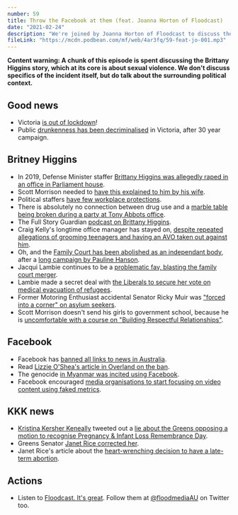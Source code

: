 ```yaml
---
number: 59
title: Throw the Facebook at them (feat. Joanna Horton of Floodcast)
date: "2021-02-24"
description: "We're joined by Joanna Horton of Floodcast to discuss the political and media response to the Brittany Higgins story, the Facebook news ban and Kristina Kersher Keneally's posts."
fileLink: "https://mcdn.podbean.com/mf/web/4ar3fq/59-feat-jo-001.mp3"
---
```


**Content warning: A chunk of this episode is spent discussing the Brittany Higgins story, which at its core is about sexual violence. We don't discuss specifics of the incident itself, but do talk about the surrounding political context.**

## Good news

- Victoria [is out of lockdown](https://www.theguardian.com/australia-news/live/2021/feb/17/australian-politics-live-victoria-covid-19-coronavirus-daniel-andrews-scott-morrison-brittany-higgins-quarantine-lindsay-fox-wagner-hotel-cases-melbourne?page=with:block-602c583e8f08e8077a0bee9a)!
- Public [drunkenness has been decriminalised](https://www.canberratimes.com.au/story/7134905/public-drunkenness-decriminalised-in-vic/?cs=14264) in Victoria, after 30 year campaign.

## Britney Higgins

- In 2019, Defense Minister staffer [Brittany Higgins was allegedly raped in an office in Parliament house](https://www.abc.net.au/news/2021-02-21/heres-what-we-know-and-dont-about-brittany-higgins-alleged-rape/13173526).
- Scott Morrison needed to [have this explained to him by his wife](https://www.sbs.com.au/news/scott-morrison-criticised-for-invoking-his-daughters-in-response-to-brittany-higgins-rape-allegations).
- Political staffers [have few workplace protections](https://www.smh.com.au/politics/federal/no-rights-at-work-mps-staffers-are-the-uber-drivers-of-the-political-process-20210215-p572mg.html).
- There is absolutely no connection between drug use and a [marble table being broken during a party at Tony Abbots office](https://www.smh.com.au/politics/federal/tony-abbott-to-pay-for-marble-table-smashed-during-party-20151019-gkd2wv.html).
- The Full Story Guardian [podcast on Brittany Higgins](https://www.theguardian.com/australia-news/audio/2021/feb/19/brittany-higgins-and-the-toxic-culture-of-australian-politics-with-lenore-taylor).
- Craig Kelly's longtime office manager has stayed on, [despite repeated allegations of grooming teenagers and having an AVO taken out against him](https://www.theguardian.com/australia-news/2021/feb/19/craig-kelly-senior-staff-member-aide-frank-zumbo-allegations-inappropriate-behaviour-young-women).
- Oh, and the [Family Court has been abolished as an independant body](https://womensagenda.com.au/latest/family-court-abolished-as-controversial-bill-passes-through-senate/), after a [long campaign by Pauline Hanson](https://www.theguardian.com/australia-news/2019/sep/18/pauline-hanson-sparks-fury-with-claims-domestic-violence-victims-are-lying-to-family-court).
- Jacqui Lambie continues to be a [problematic fav, blasting the family court merger](https://7news.com.au/politics/jacqui-lambie-blasts-family-court-merger-c-2181634).
- Lambie made a secret deal with [the Liberals to secure her vote on medical evacuation of refugees](https://www.abc.net.au/news/2020-10-14/jacqui-lambie-threatens-to-reveal-details-of-secret-medevac-deal/12762814).
- Former Motoring Enthusiast accidental Senator Ricky Muir was ["forced into a corner" on asylum seekers](https://www.theguardian.com/australia-news/video/2014/dec/05/ricky-muir-asylum-seeker-bill-senate-speech-video).
- Scott Morrison doesn't send his girls to government school, because he is [uncomfortable with a course on "Building Respectful Relationships"](https://www.smh.com.au/education/skin-curling-why-scott-morrison-sends-his-daughters-to-private-school-20180903-p501gl.html).

## Facebook

- Facebook has [banned all links to news in Australia](https://www.theguardian.com/technology/2021/feb/18/facebook-blocks-health-departments-charities-and-its-own-pages-in-botched-australia-news-ban).
- Read [Lizzie O'Shea's article in Overland on the ban](https://overland.org.au/2021/02/facebook-vs-the-media-code-whoever-wins-we-lose/).
- The genocide [in Myanmar was incited using Facebook](https://www.nytimes.com/2018/10/15/technology/myanmar-facebook-genocide.html).
- Facebook encouraged [media organisations to start focusing on video content using faked metrics](https://www.theatlantic.com/technology/archive/2018/10/facebook-driven-video-push-may-have-cost-483-journalists-their-jobs/573403/).

## KKK news

- [Kristina Kersher Keneally](https://en.wikipedia.org/wiki/Kristina_Keneally) tweeted out a [lie about the Greens opposing a motion to recognise Pregnancy & Infant Loss Remembrance Day](https://twitter.com/KKeneally/status/1361608003783249920).
- Greens Senator [Janet Rice corrected her](https://twitter.com/janet_rice/status/1361629921563398144).
- Janet Rice's article about the [heart-wrenching decision to have a late-term abortion](https://junkee.com/janet-rice-abortion/172523).

## Actions

- Listen to [Floodcast. It's great](https://www.floodmedia.org/floodcast). Follow them at [@floodmediaAU](https://twitter.com/floodmediaAU) on Twitter too.

